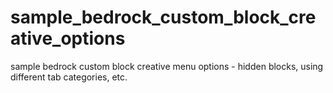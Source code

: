 # sample_bedrock_custom_block_creative_options
sample bedrock custom block creative menu options - hidden blocks, using different tab categories, etc.
